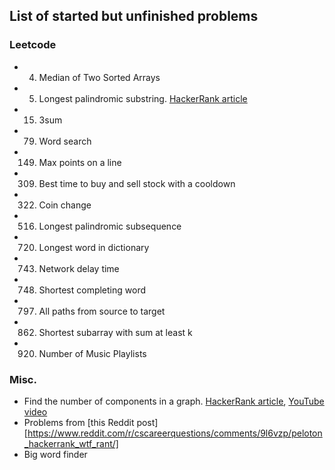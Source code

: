 List of started but unfinished problems
---

### Leetcode
- 4. Median of Two Sorted Arrays
- 5. Longest palindromic substring. [HackerRank article](https://www.hackerrank.com/topics/manachers-algorithm)
- 15. 3sum
- 79. Word search
- 149. Max points on a line
- 309. Best time to buy and sell stock with a cooldown
- 322. Coin change
- 516. Longest palindromic subsequence
- 720. Longest word in dictionary
- 743. Network delay time
- 748. Shortest completing word
- 797. All paths from source to target
- 862. Shortest subarray with sum at least k
- 920. Number of Music Playlists

### Misc.
- Find the number of components in a graph. [HackerRank article](https://www.hackerrank.com/challenges/components-in-graph/problem), [YouTube video](https://www.youtube.com/watch?v=IWvbPIYQPFM)
- Problems from [this Reddit post][https://www.reddit.com/r/cscareerquestions/comments/9l6vzp/peloton_hackerrank_wtf_rant/]
- Big word finder
